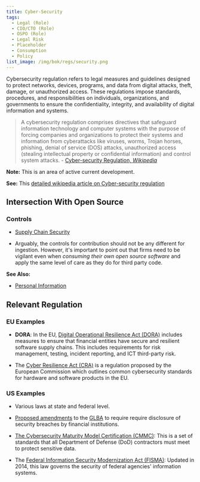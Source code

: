 ```yaml
---
title: Cyber-Security
tags: 
  - Legal (Role)
  - CIO/CTO (Role)
  - OSPO (Role)
  - Legal Risk
  - Placeholder
  - Consumption
  - Policy
list_image: /img/bok/regs/security.png 
---
```


<BoxOut title="Cyber-Security" image="/img/bok/regs/security.png">

Cybersecurity regulation refers to legal measures and guidelines designed to protect networks, devices, programs, and data from digital attacks, theft, damage, or unauthorized access. These regulations impose standards, procedures, and responsibilities on individuals, organizations, and governments to ensure the confidentiality, integrity, and availability of digital information and systems.

> A cybersecurity regulation comprises directives that safeguard information technology and computer systems with the purpose of forcing companies and organizations to protect their systems and information from cyberattacks like viruses, worms, Trojan horses, phishing, denial of service (DOS) attacks, unauthorized access (stealing intellectual property or confidential information) and control system attacks. - [Cyber-security Regulation, _Wikipedia_](https://en.wikipedia.org/wiki/Cyber-security_regulation)

**Note:** This is an area of active current development.

**See:** This [detailed wikipedia article on Cyber-security regulation](https://en.wikipedia.org/wiki/Cyber-security_regulation)

</BoxOut>

## Intersection With Open Source

### Controls

- [Supply Chain Security](../Activities/Level-2/Supply-Chain-Security)

- Arguably, the controls for contribution should not be any different for ingestion.  However, it's important to point out that firms need to be vigilant even when _consuming their own open source software_ and apply the same level of care as they do for third party code.


**See Also:**

 - [Personal Information](PI) 


## Relevant Regulation

### EU Examples

 - **DORA**:  In the EU, [Digital Operational Resilience Act (DORA)](https://www.consilium.europa.eu/en/press/press-releases/2022/05/11/digital-finance-provisional-agreement-reached-on-dora/) includes measures to ensure that financial entities have secure and resilient software supply chains. This includes requirements for risk management, testing, incident reporting, and ICT third-party risk.

 - The [Cyber Resilience Act (CRA)](https://en.wikipedia.org/wiki/Cyber_Resilience_Act) is a regulation proposed by the European Commission which outlines common cybersecurity standards for hardware and software products in the EU.

### US Examples

- Various laws at state and federal level.

- [Proposed amendments](https://en.wikipedia.org/wiki/Cyber-security_regulation) to the [GLBA](PI#GLBA) to require require disclosure of security breaches by financial institutions.

- [The Cybersecurity Maturity Model Certification (CMMC)](https://en.wikipedia.org/wiki/Cybersecurity_Maturity_Model_Certification): This is a set of standards that all Department of Defense (DoD) contractors must meet to protect sensitive data.

- The [Federal Information Security Modernization Act (FISMA)](https://www.cisa.gov/topics/cyber-threats-and-advisories/federal-information-security-modernization-act): Updated in 2014, this law governs the security of federal agencies' information systems.